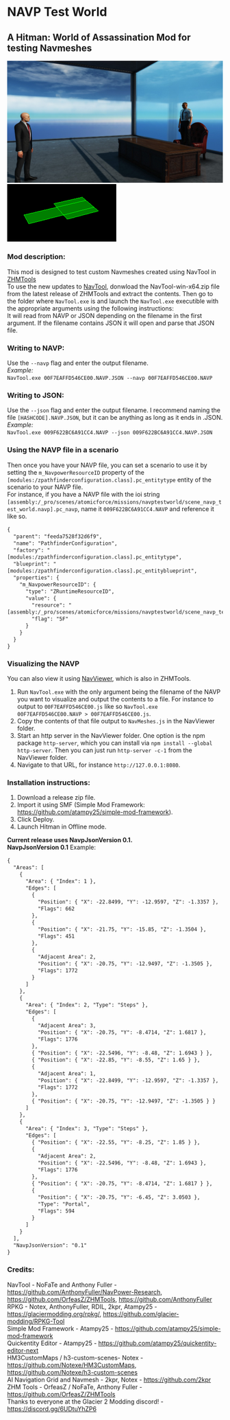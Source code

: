 # NAVP Test World
## A Hitman: World of Assassination Mod for testing Navmeshes
![Navp Test World](https://github.com/dbierek/NavpTestWorld/blob/main/blobs/images/atomicforce/navptestworld/background.jpg?raw=true)
![Current NAVP visualization](https://github.com/dbierek/NavpTestWorld/blob/main/blobs/images/navviewer/img.png?raw=true)
### Mod description:
This mod is designed to test custom Navmeshes created using NavTool in [ZHMTools](https://github.com/OrfeasZ/ZHMTools)  
To use the new updates to [NavTool](https://github.com/OrfeasZ/ZHMTools/tree/master/Tools/NavTool/Src), donwload the NavTool-win-x64.zip file from the latest release of ZHMTools and extract the contents. Then go to the folder where `NavTool.exe` is and launch the `NavTool.exe` executible with the appropriate arguments using the following instructions:  
It will read from NAVP or JSON depending on the filename in the first argument. If the filename contains JSON it will open and parse that JSON file.   
### Writing to NAVP:  
Use the `--navp` flag and enter the output filename.  
*Example:*  
`NavTool.exe 00F7EAFFD546CE00.NAVP.JSON --navp 00F7EAFFD546CE00.NAVP`  
### Writing to JSON:  
Use the `--json` flag and enter the output filename. I recommend naming the file `[HASHCODE].NAVP.JSON`, but it can be anything as long as it ends in .JSON.  
*Example:*  
`NavTool.exe 009F622BC6A91CC4.NAVP --json 009F622BC6A91CC4.NAVP.JSON`  
### Using the NAVP file in a scenario
Then once you have your NAVP file, you can set a scenario to use it by setting the `m_NavpowerResourceID` property of the `[modules:/zpathfinderconfiguration.class].pc_entitytype` entity of the scenario to your NAVP file.  
For instance, if you have a NAVP file with the ioi string `[assembly:/_pro/scenes/atomicforce/missions/navptestworld/scene_navp_test_world.navp].pc_navp`, name it `009F622BC6A91CC4.NAVP` and reference it like so.  
```
{
  "parent": "feeda7528f32d6f9",
  "name": "PathfinderConfiguration",
  "factory": "[modules:/zpathfinderconfiguration.class].pc_entitytype",
  "blueprint": "[modules:/zpathfinderconfiguration.class].pc_entityblueprint",
  "properties": {
    "m_NavpowerResourceID": {
      "type": "ZRuntimeResourceID",
      "value": {
        "resource": "[assembly:/_pro/scenes/atomicforce/missions/navptestworld/scene_navp_test_world.navp].pc_navp",
        "flag": "5F"
      }
    }
  }
}
```
### Visualizing the NAVP  
You can also view it using [NavViewer](https://github.com/OrfeasZ/ZHMTools/tree/master/Tools/NavViewer), which is also in ZHMTools.  
1. Run `NavTool.exe` with the only argument being the filename of the NAVP you want to visualize and output the contents to a file. For instance to output to `00F7EAFFD546CE00.js` like so `NavTool.exe 00F7EAFFD546CE00.NAVP > 00F7EAFFD546CE00.js`.  
2. Copy the contents of that file output to `NavMeshes.js` in the NavViewer folder.  
3. Start an http server in the NavViewer folder. One option is the npm package `http-server`, which you can install via `npm install --global http-server`. Then you can just run `http-server -c-1` from the NavViewer folder.  
4. Navigate to that URL, for instance `http://127.0.0.1:8080`.  
### Installation instructions:
1. Download a release zip file.
2. Import it using SMF (Simple Mod Framework: https://github.com/atampy25/simple-mod-framework).
3. Click Deploy.
4. Launch Hitman in Offline mode.

**Current release uses NavpJsonVersion 0.1.**  
**NavpJsonVersion 0.1**
Example:
```
{
  "Areas": [
    {
      "Area": { "Index": 1 },
      "Edges": [
        {
          "Position": { "X": -22.8499, "Y": -12.9597, "Z": -1.3357 },
          "Flags": 662
        },
        {
          "Position": { "X": -21.75, "Y": -15.85, "Z": -1.3504 },
          "Flags": 451
        },
        {
          "Adjacent Area": 2,
          "Position": { "X": -20.75, "Y": -12.9497, "Z": -1.3505 },
          "Flags": 1772
        }
      ]
    },
    {
      "Area": { "Index": 2, "Type": "Steps" },
      "Edges": [
        {
          "Adjacent Area": 3,
          "Position": { "X": -20.75, "Y": -8.4714, "Z": 1.6817 },
          "Flags": 1776
        },
        { "Position": { "X": -22.5496, "Y": -8.48, "Z": 1.6943 } },
        { "Position": { "X": -22.85, "Y": -8.55, "Z": 1.65 } },
        {
          "Adjacent Area": 1,
          "Position": { "X": -22.8499, "Y": -12.9597, "Z": -1.3357 },
          "Flags": 1772
        },
        { "Position": { "X": -20.75, "Y": -12.9497, "Z": -1.3505 } }
      ]
    },
    {
      "Area": { "Index": 3, "Type": "Steps" },
      "Edges": [
        { "Position": { "X": -22.55, "Y": -8.25, "Z": 1.85 } },
        {
          "Adjacent Area": 2,
          "Position": { "X": -22.5496, "Y": -8.48, "Z": 1.6943 },
          "Flags": 1776
        },
        { "Position": { "X": -20.75, "Y": -8.4714, "Z": 1.6817 } },
        {
          "Position": { "X": -20.75, "Y": -6.45, "Z": 3.0503 },
          "Type": "Portal",
          "Flags": 594
        }
      ]
    }
  ],
  "NavpJsonVersion": "0.1"
}
```

### Credits:

NavTool - NoFaTe and Anthony Fuller - https://github.com/AnthonyFuller/NavPower-Research,   https://github.com/OrfeasZ/ZHMTools, https://github.com/AnthonyFuller  
RPKG - Notex, AnthonyFuller, RDIL, 2kpr, Atampy25 - https://glaciermodding.org/rpkg/, https://github.com/glacier-modding/RPKG-Tool  
Simple Mod Framework - Atampy25 - https://github.com/atampy25/simple-mod-framework  
Quickentity Editor - Atampy25 - https://github.com/atampy25/quickentity-editor-next  
HM3CustomMaps / h3-custom-scenes- Notex - https://github.com/Notexe/HM3CustomMaps, https://github.com/Notexe/h3-custom-scenes  
AI Navigation Grid and Navmesh - 2kpr, Notex - https://github.com/2kpr  
ZHM Tools - OrfeasZ / NoFaTe, Anthony Fuller - https://github.com/OrfeasZ/ZHMTools  
Thanks to everyone at the Glacier 2 Modding discord! - https://discord.gg/6UDtuYhZP6  
